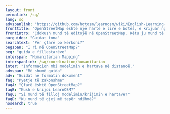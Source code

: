 ```yaml
---
layout: front
permalink: /sq/
lang: sq
advspanlink: "https://github.com/hotosm/learnosm/wiki/English-Learning-Guides/"
fronttitle: "OpenStreetMap është një hartë e lirë e botës, e krijuar nga një komunitet në rritje i hatëzuesve."
frontintro: "Çdokush mund të editojë në OpenStreetMap. Këtu ju mund të mësoni se si LearnOSM mundëson guida hap pas hapi, lehtësisht të kuptueshme për ju që të filloni të kontribuoni dhe të përdorni OpenStreetMap dhe të përdorni të dhënat e OpenStreetMap. Nëse ju jeni i interesuar të zhvilloni një punëtori për OpenStreetMap, shikoni burimet trajnuese të LearnOSM."
ourguides: "Guidat tona"
searchtext: "Për çfarë po kërkoni?"
begspan: "I ri në OpenStreetMap?"
beg: "guida e fillestarëve"
interspan: "Humanitarian Mapping"
interspanlink: /sq/coordination/humanitarian
inter: "Informacion mbi modelimin e hartave në distancë."
advspan: "Më shumë guida"
adv: "Guidat në formatin dokument"
faq: "Pyetje të zakonshme"
faqA: "Çfarë është OpenStreetMap?"
faqB: "Kush e krijoi LearnOSM?"
faqC: "Si mund të filloj modelimin/krijimin e hartave?"
faqD: "Ku mund të gjej më tepër ndihmë?"
nosearch: true
---
```

